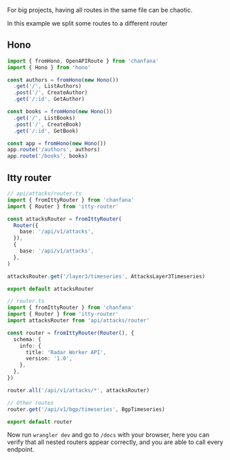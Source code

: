 For big projects, having all routes in the same file can be chaotic.

In this example we split some routes to a different router

## Hono

```ts
import { fromHono, OpenAPIRoute } from 'chanfana'
import { Hono } from 'hono'

const authors = fromHono(new Hono())
  .get('/', ListAuthors)
  .post('/', CreateAuthor)
  .get('/:id', GetAuthor)

const books = fromHono(new Hono())
  .get('/', ListBooks)
  .post('/', CreateBook)
  .get('/:id', GetBook)

const app = fromHono(new Hono())
app.route('/authors', authors)
app.route('/books', books)
```


## Itty router

```ts
// api/attacks/router.ts
import { fromIttyRouter } from 'chanfana'
import { Router } from 'itty-router'

const attacksRouter = fromIttyRouter(
  Router({
    base: '/api/v1/attacks',
  }),
  {
    base: '/api/v1/attacks',
  },
)

attacksRouter.get('/layer3/timeseries', AttacksLayer3Timeseries)

export default attacksRouter
```

```ts
// router.ts
import { fromIttyRouter } from 'chanfana'
import { Router } from 'itty-router'
import attacksRouter from 'api/attacks/router'

const router = fromIttyRouter(Router(), {
  schema: {
    info: {
      title: 'Radar Worker API',
      version: '1.0',
    },
  },
})

router.all('/api/v1/attacks/*', attacksRouter)

// Other routes
router.get('/api/v1/bgp/timeseries', BgpTimeseries)

export default router
```

Now run `wrangler dev` and go to `/docs` with your browser, here you can verify that all nested routers appear correctly,
and you are able to call every endpoint.
